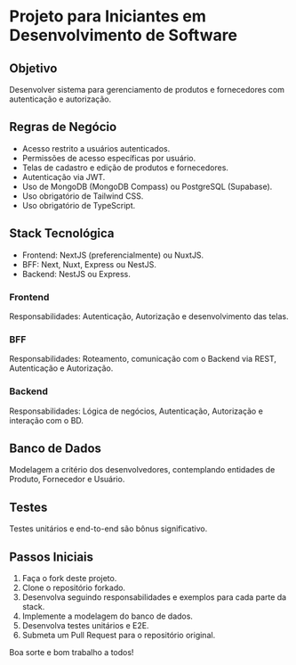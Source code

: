 
# Projeto para Iniciantes em Desenvolvimento de Software

## Objetivo
Desenvolver sistema para gerenciamento de produtos e fornecedores com autenticação e autorização.

## Regras de Negócio
- Acesso restrito a usuários autenticados.
- Permissões de acesso específicas por usuário.
- Telas de cadastro e edição de produtos e fornecedores.
- Autenticação via JWT.
- Uso de MongoDB (MongoDB Compass) ou PostgreSQL (Supabase).
- Uso obrigatório de Tailwind CSS.
- Uso obrigatório de TypeScript.

## Stack Tecnológica
- Frontend: NextJS (preferencialmente) ou NuxtJS.
- BFF: Next, Nuxt, Express ou NestJS.
- Backend: NestJS ou Express.

### Frontend
Responsabilidades: Autenticação, Autorização e desenvolvimento das telas.

### BFF
Responsabilidades: Roteamento, comunicação com o Backend via REST, Autenticação e Autorização.

### Backend
Responsabilidades: Lógica de negócios, Autenticação, Autorização e interação com o BD.

## Banco de Dados
Modelagem a critério dos desenvolvedores, contemplando entidades de Produto, Fornecedor e Usuário.

## Testes
Testes unitários e end-to-end são bônus significativo.

## Passos Iniciais
1. Faça o fork deste projeto.
2. Clone o repositório forkado.
3. Desenvolva seguindo responsabilidades e exemplos para cada parte da stack.
4. Implemente a modelagem do banco de dados.
5. Desenvolva testes unitários e E2E.
6. Submeta um Pull Request para o repositório original.

Boa sorte e bom trabalho a todos!
